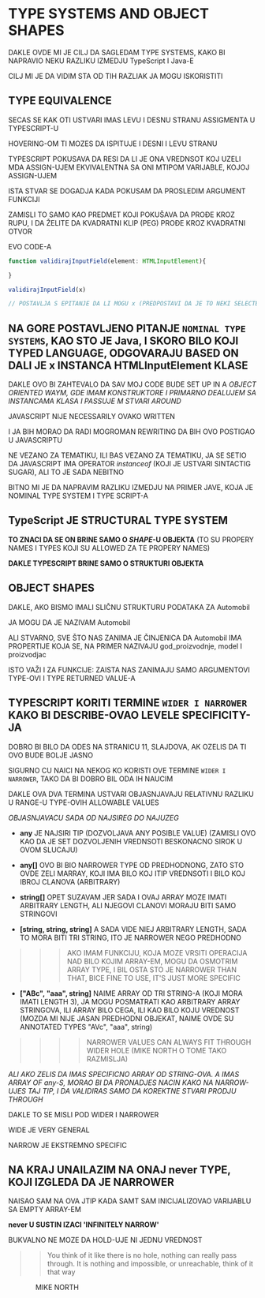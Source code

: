 # TYPE SYSTEMS AND OBJECT SHAPES

DAKLE OVDE MI JE CILJ DA SAGLEDAM TYPE SYSTEMS, KAKO BI NAPRAVIO NEKU RAZLIKU IZMEDJU TypeScript I Java-E

CILJ MI JE DA VIDIM STA OD TIH RAZLIAK JA MOGU ISKORISTITI

## TYPE EQUIVALENCE

SECAS SE KAK OTI USTVARI IMAS LEVU I DESNU STRANU ASSIGMENTA U TYPESCRIPT-U

HOVERING-OM TI MOZES DA ISPITUJE I DESNI I LEVU STRANU

TYPESCRIPT POKUSAVA DA RESI DA LI JE ONA VREDNSOT KOJ UZELI MDA ASSIGN-UJEM EKVIVALENTNA SA ONI MTIPOM VARIJABLE, KOJOJ ASSIGN-UJEM

ISTA STVAR SE DOGADJA KADA POKUSAM DA PROSLEDIM ARGUMENT FUNKCIJI

ZAMISLI TO SAMO KAO PREDMET KOJI POKUŠAVA DA PROĐE KROZ RUPU, I DA ŽELITE DA KVADRATNI KLIP (PEG) PROĐE KROZ KVADRATNI OTVOR

EVO CODE-A

```typescript
function validirajInputField(element: HTMLInputElement){

}

validirajInputField(x)

// POSTAVLJA S EPITANJE DA LI MOGU x (PREDPOSTAVI DA JE TO NEKI SELECTED ELEMENT) SMATRATI (REGARD AS) HtmlInputElement ??????????????

```

## NA GORE POSTAVLJENO PITANJE `NOMINAL TYPE SYSTEMS`, KAO STO JE Java, I SKORO BILO KOJI TYPED LANGUAGE, ODGOVARAJU BASED ON DALI JE x INSTANCA HTMLInputElement KLASE

DAKLE OVO BI ZAHTEVALO DA SAV MOJ CODE BUDE SET UP IN A *OBJECT ORIENTED WAYM, GDE IMAM KONSTRUKTORE I PRIMARNO DEALUJEM SA INSTANCAMA KLASA I PASSUJE M STVARI AROUND*

JAVASCRIPT NIJE NECESSARILY OVAKO WRITTEN

I JA BIH MORAO DA RADI MOGROMAN REWRITING DA BIH OVO POSTIGAO U JAVASCRIPTU

NE VEZANO ZA TEMATIKU, ILI BAS VEZANO ZA TEMATIKU, JA SE SETIO DA JAVASCRIPT IMA OPERATOR *instanceof* (KOJI JE USTVARI SINTACTIG SUGAR), ALI TO JE SADA NEBITNO

BITNO MI JE DA NAPRAVIM RAZLIKU IZMEDJU NA PRIMER JAVE, KOJA JE NOMINAL TYPE SYSTEM I TYPE SCRIPT-A

## TypeScript JE STRUCTURAL TYPE SYSTEM

**TO ZNACI DA SE ON BRINE SAMO O *SHAPE*-U OBJEKTA** (TO SU PROPERY NAMES I TYPES KOJI SU ALLOWED ZA TE PROPERY NAMES)

**DAKLE TYPESCRIPT BRINE SAMO O STRUKTURI OBJEKTA**

## OBJECT SHAPES

DAKLE, AKO BISMO IMALI SLIČNU STRUKTURU PODATAKA ZA Automobil

JA MOGU DA JE NAZIVAM Automobil

ALI STVARNO, SVE ŠTO NAS ZANIMA JE ČINJENICA DA Automobil IMA PROPERTIJE KOJA SE, NA PRIMER NAZIVAJU god_proizvodnje, model I proizvodjac

ISTO VAŽI I ZA FUNKCIJE: ZAISTA NAS ZANIMAJU SAMO ARGUMENTOVI TYPE-OVI I TYPE RETURNED VALUE-A

## TYPESCRIPT KORITI TERMINE `WIDER I NARROWER` KAKO BI DESCRIBE-OVAO LEVELE SPECIFICITY-JA

DOBRO BI BILO DA ODES NA STRANICU 11, SLAJDOVA, AK OZELIS DA TI OVO BUDE BOLJE JASNO

SIGURNO CU NAICI NA NEKOG KO KORISTI OVE TERMINE `WIDER I NARROWER`, TAKO DA BI DOBRO BIL ODA IH NAUCIM

DAKLE OVA DVA TERMINA USTVARI OBJASNJAVAJU RELATIVNU RAZLIKU U RANGE-U TYPE-OVIH ALLOWABLE VALUES

*OBJASNJAVACU SADA OD NAJSIREG DO NAJUZEG*

- **any** JE NAJSIRI TIP (DOZVOLJAVA ANY POSIBLE VALUE) (ZAMISLI OVO KAO DA JE SET DOZVOLJENIH VREDNSOTI BESKONACNO SIROK U OVOM SLUCAJU)

- **any[]** OVO BI BIO NARROWER TYPE OD PREDHODNONG, ZATO STO OVDE ZELI MARRAY, KOJI IMA BILO KOJ ITIP VREDNSOTI I BILO KOJ IBROJ CLANOVA (ARBITRARY)

- **string[]** OPET SUZAVAM JER SADA I OVAJ ARRAY MOZE IMATI ARBITRARY LENGTH, ALI NJEGOVI CLANOVI MORAJU BITI SAMO STRINGOVI

- **[string, string, string]** A SADA VIDE NIEJ ARBITRARY LENGTH, SADA TO MORA BITI TRI STRING,  ITO JE NARROWER NEGO PREDHODNO

>>> AKO IMAM FUNKCIJU, KOJA MOZE VRSITI OPERACIJA NAD BILO KOJIM ARRAY-EM, MOGU DA OSMOTRIM ARRAY TYPE, I BIL OSTA STO JE NARROWER THAN THAT, BICE FINE TO USE, IT'S JUST MORE SPECIFIC

- **["ABc", "aaa", string]** NAIME ARRAY OD TRI STRING-A (KOJI MORA IMATI LENGTH 3), JA MOGU POSMATRATI KAO ARBITRARY ARRAY STRINGOVA, ILI ARRAY BILO CEGA, ILI KAO BILO KOJU VREDNOST (MOZDA MI NIJE JASAN PREDHODNI OBJEKAT, NAIME OVDE SU ANNOTATED TYPES "AVc", "aaa", string)

>>>> NARROWER VALUES CAN ALWAYS FIT THROUGH WIDER HOLE (MIKE NORTH O TOME TAKO RAZMISLJA)

*ALI AKO ZELIS DA IMAS SPECIFICNO ARRAY OD STRING-OVA. A IMAS ARRAY OF any-S, MORAO BI DA PRONADJES NACIN KAKO NA NARROW-UJES TAJ TIP, I DA VALIDIRAS SAMO DA KOREKTNE STVARI PRODJU THROUGH*

DAKLE TO SE MISLI POD WIDER I NARROWER

WIDE JE VERY GENERAL

NARROW JE EKSTREMNO SPECIFIC

## NA KRAJ UNAILAZIM NA ONAJ never TYPE, KOJI IZGLEDA DA JE NARROWER

NAISAO SAM NA OVA JTIP KADA SAMT SAM INICIJALIZOVAO VARIJABLU SA EMPTY ARRAY-EM

**never U SUSTIN IZACI 'INFINITELY NARROW'**

BUKVALNO NE MOZE DA HOLD-UJE NI JEDNU VREDNOST

>>You think of it like there is no hole, nothing can really pass through.
>>It is nothing and impossible, or unreachable, think of it that way

&nbsp;&nbsp;&nbsp;&nbsp;&nbsp;&nbsp;&nbsp;&nbsp;&nbsp;&nbsp;&nbsp;&nbsp;&nbsp;&nbsp;MIKE NORTH